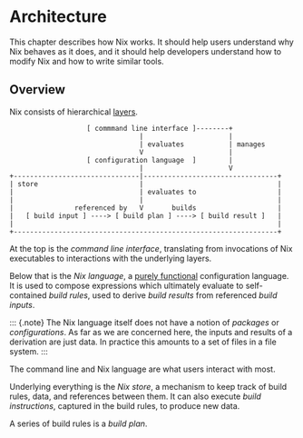 # Architecture

This chapter describes how Nix works.
It should help users understand why Nix behaves as it does, and it should help developers understand how to modify Nix and how to write similar tools.

## Overview

Nix consists of hierarchical [layers](https://en.m.wikipedia.org/wiki/Multitier_architecture#Layers).

```
                   [ commmand line interface ]--------+
                                |                     |
                                | evaluates           | manages
                                V                     |
                   [ configuration language  ]        |
                                |                     V
+-------------------------------|---------------------------------+
| store                         |                                 |
|                               | evaluates to                    |
|                               |                                 |
|               referenced by   V       builds                    |
|   [ build input ] ----> [ build plan ] ----> [ build result ]   |
|                                                                 |
+-----------------------------------------------------------------+
```

At the top is the *command line interface*, translating from invocations of Nix executables to interactions with the underlying layers.

Below that is the *Nix language*, a [purely functional](https://en.m.wikipedia.org/wiki/Purely_functional_programming) configuration language.
It is used to compose expressions which ultimately evaluate to self-contained *build rules*, used to derive *build results* from referenced *build inputs*.

::: {.note}
The Nix language itself does not have a notion of *packages* or *configurations*.
As far as we are concerned here, the inputs and results of a derivation are just data.
In practice this amounts to a set of files in a file system.
:::

The command line and Nix language are what users interact with most.

Underlying everything is the *Nix store*, a mechanism to keep track of build rules, data, and references between them.
It can also execute *build instructions*, captured in the build rules, to produce new data.

A series of build rules is a *build plan*.
